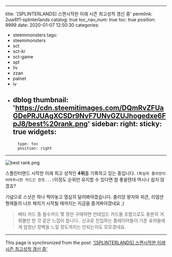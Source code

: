 
---
title: '[SPLINTERLANDS] 스랜시작한 이래 시즌 최고성적 갱신 중'
permlink: 2uw6f1-splinterlands
catalog: true
toc_nav_num: true
toc: true
position: 9999
date: 2020-01-07 12:50:30
categories:
- steemmonsters
tags:
- steemmonsters
- sct
- sct-kr
- sct-game
- spt
- liv
- zzan
- palnet
- iv
- dblog
thumbnail: 'https://cdn.steemitimages.com/DQmRvZFUaGDePRJUAgXCSDr9NvF7UNvGZUJhogedxe6FpJ8/best%20rank.png'
sidebar:
    right:
        sticky: true
widgets:
    -
        type: toc
        position: right
---


![best rank.png](https://cdn.steemitimages.com/DQmRvZFUaGDePRJUAgXCSDr9NvF7UNvGZUJhogedxe6FpJ8/best%20rank.png)

스플린터랜드 시작한 이래 최고 성적인 **4위**를 기록하고 있는 중입니다. `(확실히 줄리앙이 어마무시한 카드긴 한듯...)`이정도 순위만 유지할 수 있다면 참 좋을텐데 역시나 쉽지 않겠죠?

기념으로 스샷은 하나 찍어놓고 열심히 달려봐야겠습니다. 줄리앙 왕자와 위큰, 리뎀션 형제들의 너프 패치가 시작될 때까지는 지금을 즐겨봐야겠네요 ;)

> 베타 카드 중 필수카드 몇 장만 구매하면 언테임드 카드들 조합으로도 충분히 겨뤄볼만 한 것 같은 느낌이 듭니다.. 신규로 진입하는 플레이어들이 기존 유저들에게 엄청난 장벽을 느낄 정도까지는 안되는지도 모르겠네요.

- - -

This page is synchronized from the post: ['[SPLINTERLANDS] 스랜시작한 이래 시즌 최고성적 갱신 중'](https://steemit.com/@donekim/2uw6f1-splinterlands)
